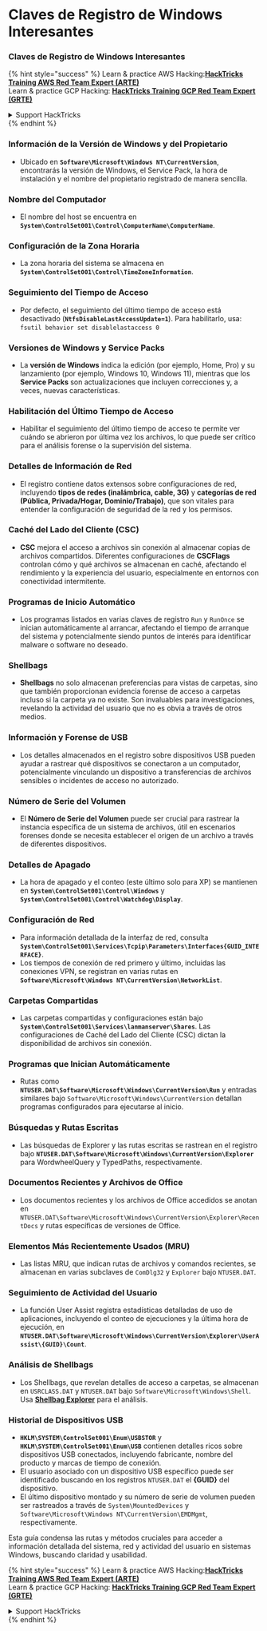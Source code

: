 # Claves de Registro de Windows Interesantes

### Claves de Registro de Windows Interesantes

{% hint style="success" %}
Learn & practice AWS Hacking:<img src="/.gitbook/assets/arte.png" alt="" data-size="line">[**HackTricks Training AWS Red Team Expert (ARTE)**](https://training.hacktricks.xyz/courses/arte)<img src="/.gitbook/assets/arte.png" alt="" data-size="line">\
Learn & practice GCP Hacking: <img src="/.gitbook/assets/grte.png" alt="" data-size="line">[**HackTricks Training GCP Red Team Expert (GRTE)**<img src="/.gitbook/assets/grte.png" alt="" data-size="line">](https://training.hacktricks.xyz/courses/grte)

<details>

<summary>Support HackTricks</summary>

* Check the [**subscription plans**](https://github.com/sponsors/carlospolop)!
* **Join the** 💬 [**Discord group**](https://discord.gg/hRep4RUj7f) or the [**telegram group**](https://t.me/peass) or **follow** us on **Twitter** 🐦 [**@hacktricks\_live**](https://twitter.com/hacktricks\_live)**.**
* **Share hacking tricks by submitting PRs to the** [**HackTricks**](https://github.com/carlospolop/hacktricks) and [**HackTricks Cloud**](https://github.com/carlospolop/hacktricks-cloud) github repos.

</details>
{% endhint %}


### **Información de la Versión de Windows y del Propietario**
- Ubicado en **`Software\Microsoft\Windows NT\CurrentVersion`**, encontrarás la versión de Windows, el Service Pack, la hora de instalación y el nombre del propietario registrado de manera sencilla.

### **Nombre del Computador**
- El nombre del host se encuentra en **`System\ControlSet001\Control\ComputerName\ComputerName`**.

### **Configuración de la Zona Horaria**
- La zona horaria del sistema se almacena en **`System\ControlSet001\Control\TimeZoneInformation`**.

### **Seguimiento del Tiempo de Acceso**
- Por defecto, el seguimiento del último tiempo de acceso está desactivado (**`NtfsDisableLastAccessUpdate=1`**). Para habilitarlo, usa:
`fsutil behavior set disablelastaccess 0`

### Versiones de Windows y Service Packs
- La **versión de Windows** indica la edición (por ejemplo, Home, Pro) y su lanzamiento (por ejemplo, Windows 10, Windows 11), mientras que los **Service Packs** son actualizaciones que incluyen correcciones y, a veces, nuevas características.

### Habilitación del Último Tiempo de Acceso
- Habilitar el seguimiento del último tiempo de acceso te permite ver cuándo se abrieron por última vez los archivos, lo que puede ser crítico para el análisis forense o la supervisión del sistema.

### Detalles de Información de Red
- El registro contiene datos extensos sobre configuraciones de red, incluyendo **tipos de redes (inalámbrica, cable, 3G)** y **categorías de red (Pública, Privada/Hogar, Dominio/Trabajo)**, que son vitales para entender la configuración de seguridad de la red y los permisos.

### Caché del Lado del Cliente (CSC)
- **CSC** mejora el acceso a archivos sin conexión al almacenar copias de archivos compartidos. Diferentes configuraciones de **CSCFlags** controlan cómo y qué archivos se almacenan en caché, afectando el rendimiento y la experiencia del usuario, especialmente en entornos con conectividad intermitente.

### Programas de Inicio Automático
- Los programas listados en varias claves de registro `Run` y `RunOnce` se inician automáticamente al arrancar, afectando el tiempo de arranque del sistema y potencialmente siendo puntos de interés para identificar malware o software no deseado.

### Shellbags
- **Shellbags** no solo almacenan preferencias para vistas de carpetas, sino que también proporcionan evidencia forense de acceso a carpetas incluso si la carpeta ya no existe. Son invaluables para investigaciones, revelando la actividad del usuario que no es obvia a través de otros medios.

### Información y Forense de USB
- Los detalles almacenados en el registro sobre dispositivos USB pueden ayudar a rastrear qué dispositivos se conectaron a un computador, potencialmente vinculando un dispositivo a transferencias de archivos sensibles o incidentes de acceso no autorizado.

### Número de Serie del Volumen
- El **Número de Serie del Volumen** puede ser crucial para rastrear la instancia específica de un sistema de archivos, útil en escenarios forenses donde se necesita establecer el origen de un archivo a través de diferentes dispositivos.

### **Detalles de Apagado**
- La hora de apagado y el conteo (este último solo para XP) se mantienen en **`System\ControlSet001\Control\Windows`** y **`System\ControlSet001\Control\Watchdog\Display`**.

### **Configuración de Red**
- Para información detallada de la interfaz de red, consulta **`System\ControlSet001\Services\Tcpip\Parameters\Interfaces{GUID_INTERFACE}`**.
- Los tiempos de conexión de red primero y último, incluidas las conexiones VPN, se registran en varias rutas en **`Software\Microsoft\Windows NT\CurrentVersion\NetworkList`**.

### **Carpetas Compartidas**
- Las carpetas compartidas y configuraciones están bajo **`System\ControlSet001\Services\lanmanserver\Shares`**. Las configuraciones de Caché del Lado del Cliente (CSC) dictan la disponibilidad de archivos sin conexión.

### **Programas que Inician Automáticamente**
- Rutas como **`NTUSER.DAT\Software\Microsoft\Windows\CurrentVersion\Run`** y entradas similares bajo `Software\Microsoft\Windows\CurrentVersion` detallan programas configurados para ejecutarse al inicio.

### **Búsquedas y Rutas Escritas**
- Las búsquedas de Explorer y las rutas escritas se rastrean en el registro bajo **`NTUSER.DAT\Software\Microsoft\Windows\CurrentVersion\Explorer`** para WordwheelQuery y TypedPaths, respectivamente.

### **Documentos Recientes y Archivos de Office**
- Los documentos recientes y los archivos de Office accedidos se anotan en `NTUSER.DAT\Software\Microsoft\Windows\CurrentVersion\Explorer\RecentDocs` y rutas específicas de versiones de Office.

### **Elementos Más Recientemente Usados (MRU)**
- Las listas MRU, que indican rutas de archivos y comandos recientes, se almacenan en varias subclaves de `ComDlg32` y `Explorer` bajo `NTUSER.DAT`.

### **Seguimiento de Actividad del Usuario**
- La función User Assist registra estadísticas detalladas de uso de aplicaciones, incluyendo el conteo de ejecuciones y la última hora de ejecución, en **`NTUSER.DAT\Software\Microsoft\Windows\CurrentVersion\Explorer\UserAssist\{GUID}\Count`**.

### **Análisis de Shellbags**
- Los Shellbags, que revelan detalles de acceso a carpetas, se almacenan en `USRCLASS.DAT` y `NTUSER.DAT` bajo `Software\Microsoft\Windows\Shell`. Usa **[Shellbag Explorer](https://ericzimmerman.github.io/#!index.md)** para el análisis.

### **Historial de Dispositivos USB**
- **`HKLM\SYSTEM\ControlSet001\Enum\USBSTOR`** y **`HKLM\SYSTEM\ControlSet001\Enum\USB`** contienen detalles ricos sobre dispositivos USB conectados, incluyendo fabricante, nombre del producto y marcas de tiempo de conexión.
- El usuario asociado con un dispositivo USB específico puede ser identificado buscando en los registros `NTUSER.DAT` el **{GUID}** del dispositivo.
- El último dispositivo montado y su número de serie de volumen pueden ser rastreados a través de `System\MountedDevices` y `Software\Microsoft\Windows NT\CurrentVersion\EMDMgmt`, respectivamente.

Esta guía condensa las rutas y métodos cruciales para acceder a información detallada del sistema, red y actividad del usuario en sistemas Windows, buscando claridad y usabilidad.



{% hint style="success" %}
Learn & practice AWS Hacking:<img src="/.gitbook/assets/arte.png" alt="" data-size="line">[**HackTricks Training AWS Red Team Expert (ARTE)**](https://training.hacktricks.xyz/courses/arte)<img src="/.gitbook/assets/arte.png" alt="" data-size="line">\
Learn & practice GCP Hacking: <img src="/.gitbook/assets/grte.png" alt="" data-size="line">[**HackTricks Training GCP Red Team Expert (GRTE)**<img src="/.gitbook/assets/grte.png" alt="" data-size="line">](https://training.hacktricks.xyz/courses/grte)

<details>

<summary>Support HackTricks</summary>

* Check the [**subscription plans**](https://github.com/sponsors/carlospolop)!
* **Join the** 💬 [**Discord group**](https://discord.gg/hRep4RUj7f) or the [**telegram group**](https://t.me/peass) or **follow** us on **Twitter** 🐦 [**@hacktricks\_live**](https://twitter.com/hacktricks\_live)**.**
* **Share hacking tricks by submitting PRs to the** [**HackTricks**](https://github.com/carlospolop/hacktricks) and [**HackTricks Cloud**](https://github.com/carlospolop/hacktricks-cloud) github repos.

</details>
{% endhint %}
